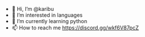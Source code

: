 - 👋 Hi, I’m @karibu
- 👀 I’m interested in languages
- 🌱 I’m currently learning python
- 📫 How to reach me https://discord.gg/wkf6V87pcZ

<!---
CommonwealthofKaribu/CommonwealthofKaribu is a ✨ special ✨ repository because its `README.md` (this file) appears on your GitHub profile.
You can click the Preview link to take a look at your changes.
--->

